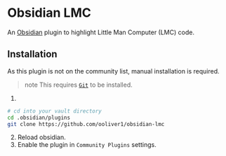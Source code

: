 # Obsidian LMC

An [Obsidian](https://obsidian.md) plugin to highlight Little Man Computer (LMC) code.

## Installation

As this plugin is not on the community list, manual installation is required.

> note
> This requires [`Git`](https://git-scm.com) to be installed.

1. 
```bash
# cd into your vault directory
cd .obsidian/plugins
git clone https://github.com/ooliver1/obsidian-lmc
```

2. Reload obsidian.
3. Enable the plugin in `Community Plugins` settings.
